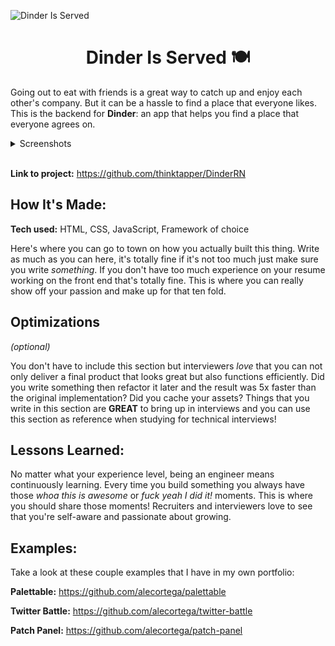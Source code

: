 ![Dinder Is Served](https://user-images.githubusercontent.com/10656909/222941835-a6be6252-c3bb-47ce-b49d-63a50e305395.svg)

<h1 align='center'> Dinder Is Served 🍽️</h1>

Going out to eat with friends is a great way to catch up and enjoy each other's company. But it can be a hassle to find a place that everyone likes.
This is the backend for **Dinder**: an app that helps you find a place that everyone agrees on.

<details name='screenshots'>
<summary>Screenshots</summary>
<img src='https://user-images.githubusercontent.com/10656909/222942913-bb4eef89-61e1-424b-b26d-7e4a1f5f2554.png' alt='' width='120'>
<img src='https://user-images.githubusercontent.com/10656909/222942538-4085f9ba-2f1e-4077-9228-34ae9edc74d2.png' alt='' width='120'>
<img src='https://user-images.githubusercontent.com/10656909/222942889-336a796b-3730-4530-bcdf-f55a920c057b.png' alt='' width='120'>
<img src='https://user-images.githubusercontent.com/10656909/222942931-42860e6b-625a-4ebf-a432-b61f3d37ad01.png' alt='' width='120'>
<img src='https://user-images.githubusercontent.com/10656909/222942957-b218210d-428b-4147-bbe6-70de11c16c10.png' alt='' width='120'>
<img src='https://user-images.githubusercontent.com/10656909/222942962-73635777-2d89-4cad-aae7-41b3d4bbe25b.png' alt='' width='120'>
<img src='https://user-images.githubusercontent.com/10656909/222942965-4bf6c1e5-a7ec-4f5f-ac0d-3d55cc06b60d.png' alt='' width='120'>
</details>
<br>

**Link to project:** https://github.com/thinktapper/DinderRN

## How It's Made:

**Tech used:** HTML, CSS, JavaScript, Framework of choice

Here's where you can go to town on how you actually built this thing. Write as much as you can here, it's totally fine if it's not too much just make sure you write _something_. If you don't have too much experience on your resume working on the front end that's totally fine. This is where you can really show off your passion and make up for that ten fold.

## Optimizations

_(optional)_

You don't have to include this section but interviewers _love_ that you can not only deliver a final product that looks great but also functions efficiently. Did you write something then refactor it later and the result was 5x faster than the original implementation? Did you cache your assets? Things that you write in this section are **GREAT** to bring up in interviews and you can use this section as reference when studying for technical interviews!

## Lessons Learned:

No matter what your experience level, being an engineer means continuously learning. Every time you build something you always have those _whoa this is awesome_ or _fuck yeah I did it!_ moments. This is where you should share those moments! Recruiters and interviewers love to see that you're self-aware and passionate about growing.

## Examples:

Take a look at these couple examples that I have in my own portfolio:

**Palettable:** https://github.com/alecortega/palettable

**Twitter Battle:** https://github.com/alecortega/twitter-battle

**Patch Panel:** https://github.com/alecortega/patch-panel
